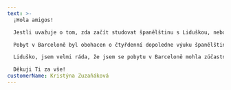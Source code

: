 ```yaml
---
text: >-
  ¡Hola amigos! 

  Jestli uvažuje o tom, zda začít studovat španělštinu s Liduškou, nebo zda s ní jet na nějaký studijně-poznávací výlet do Španělska, udělejte obojí! Náhodou jsem na ni narazila před několika měsíci na Facebooku a po poměrně dlouhém přemýšlení jsem se rozhodla zúčastnit se pobytu v Barceloně, který organizovala. Byla jsem v šoku. Ochotnějšího, milejšího a empatičtějšího člověka najdete jen velmi těžko… Celý pobyt byl perfektně zorganizován, naplánován a vymyšlen do nejmenšího detailu. Nadto byla Lída schopná reagovat na individuální potřeby všech zúčastněných a doslova a do písmene plnit vše, co nás zrovna napadlo… Bravurně si byla schopna poradit také s technickými problémy, které nás dostihly například při prohlídce jedné z katedrál v Barceloně. Po celou dobu pobytu ji neopustil úsměv na tváři a všem nám tak dokázala vytvořit nezapomenutelný zážitek. 

  Pobyt v Barceloně byl obohacen o čtyřdenní dopoledne výuku španělštiny. Lída má skutečně cit pro tento jazyk, má bohaté zkušenosti a díky velkému množství různorodých aktivit a prostoru na mluvení ve dvojicích nebo menších skupinkách jsme se mohli všichni rozmluvit (a následně vše aplikovat do praxe v ulicích Barcelony). Bylo neuvěřitelné, jak Lída zvládla zapojit do výukových bloků studenty se základními znalostmi jazyka zároveň s pokročilejšími studenty. Na hodinách byla vždy pohodová a přátelská atmosféra, neboť (jak nám Lída kladla na srdce) když je mozek ve stresu, nemůže se naučit nic nového. Mě osobně Lída naučila množství praktických frází a trpělivě a (konečně systematicky) mi dokázala vysvětlit rozdíly (a způsoby použití) minulých časů ve španělštině. 

  Liduško, jsem velmi ráda, že jsem se pobytu v Barceloně mohla zúčastnit a poznat Tě. Na všechny další španělské pobyty vždy nabízej o jedno místo méně, protože já budu rozhodně Tvým dlouhodobým klientem! ♥️♥️

  Děkuji Ti za vše!
customerName: Kristýna Zuzaňáková
---
```

